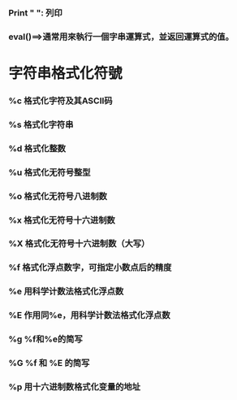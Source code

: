 ### Print " ": 列印
### eval()==>通常用來執行一個字串運算式，並返回運算式的值。
# 字符串格式化符號
###   %c	 格式化字符及其ASCII码
###   %s	 格式化字符串
###   %d	 格式化整数
###   %u	 格式化无符号整型
###   %o	 格式化无符号八进制数
###   %x	 格式化无符号十六进制数
###   %X	 格式化无符号十六进制数（大写）
###   %f	 格式化浮点数字，可指定小数点后的精度
###   %e	 用科学计数法格式化浮点数
###   %E	 作用同%e，用科学计数法格式化浮点数
###   %g	 %f和%e的简写
###   %G	 %f 和 %E 的简写
###   %p	 用十六进制数格式化变量的地址
